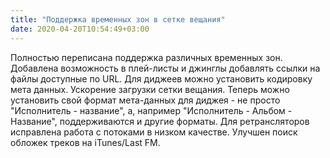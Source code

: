 ```yaml
---
title: "Поддержка временных зон в сетке вещания"
date: 2020-04-20T10:54:49+03:00
---
```


Полностью переписана поддержка различных временных зон. Добавлена возможность в плей-листы и джинглы добавлять ссылки на файлы доступные по URL. Для диджеев можно установить кодировку мета данных. Ускорение загрузки сетки вещания. Теперь можно установить свой формат мета-данных для диджея - не просто "Исполнитель - название", а, например "Исполнитель - Альбом - Название", поддерживаются и другие форматы. Для ретрансляторов исправлена работа с потоками в низком качестве. Улучшен поиск обложек треков на iTunes/Last FM.
